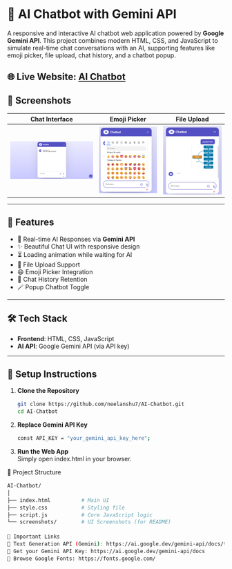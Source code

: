 # 🤖 AI Chatbot with Gemini API

A responsive and interactive AI chatbot web application powered by **Google Gemini API**. This project combines modern HTML, CSS, and JavaScript to simulate real-time chat conversations with an AI, supporting features like emoji picker, file upload, chat history, and a chatbot popup.

## 🌐 Live Website: [AI Chatbot](https://aichatbot-liart-ten.vercel.app/)

## 📸 Screenshots

| Chat Interface | Emoji Picker | File Upload |
|----------------|--------------|-------------|
| ![Chat UI](screenshots/chat.png) | ![Emoji](screenshots/emoji.png) | ![File Upload](screenshots/fileupload.png) |

---

## 🚀 Features

- 💬 Real-time AI Responses via **Gemini API**
- ✨ Beautiful Chat UI with responsive design
- ⏳ Loading animation while waiting for AI
- 📁 File Upload Support
- 😄 Emoji Picker Integration
- 🧠 Chat History Retention
- 🪄 Popup Chatbot Toggle

---

## 🛠️ Tech Stack

- **Frontend**: HTML, CSS, JavaScript
- **AI API**: Google Gemini API (via API key)

---

## 🔧 Setup Instructions

1. **Clone the Repository**

   ```bash
   git clone https://github.com/neelanshu7/AI-Chatbot.git
   cd AI-Chatbot

2. **Replace Gemini API Key**

   ```bash
   const API_KEY = "your_gemini_api_key_here";

2. **Run the Web App**<br>
   Simply open index.html in your browser.

🧪 Project Structure
   ```bash
AI-Chatbot/
│
├── index.html          # Main UI
├── style.css           # Styling file
├── script.js           # Core JavaScript logic
└── screenshots/        # UI Screenshots (for README)

🔗 Important Links
   🧠 Text Generation API (Gemini): https://ai.google.dev/gemini-api/docs/text-generation
   🔐 Get your Gemini API Key: https://ai.google.dev/gemini-api/docs
   🎨 Browse Google Fonts: https://fonts.google.com/

